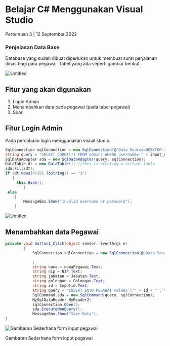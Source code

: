 # Belajar C# Menggunakan Visual Studio

Pertemuan 3 | 12 September 2022

### Penjelasan Data Base

Database yang sudah dibuat diperlukan untuk membuat surat perjalanan dinas bagi para pegawai. Tabel yang ada seperti gambar berikut. 

![Untitled](Tugas%202%2055f2131e99aa47a89cb9698574a9d2b1/Untitled.png)

## Fitur yang akan digunakan

1. Login Admin
2. Menambahkan data pada pegawai (pada tabel pegawai)
3. Soon

## Fitur Login Admin

Pada percobaan login menggunakan visual studio.

```csharp
SqlConnection sqlConnection = new SqlConnection(@"Data Source=DESKTOP-3EQ7S2P;Initial Catalog=SuratPerjalananDinass;Integrated Security=True");
string query = "SELECT COUNT(*) FROM admins WHERE username='" + input_username.Text + "' AND password='" + input_password.Text + "'";
SqlDataAdapter sda = new SqlDataAdapter(query, sqlConnection);
DataTable dt = new DataTable(); //this is creating a virtual table  
sda.Fill(dt);
if (dt.Rows[0][0].ToString() == "1")
   { 
     this.Hide();
		}
 else
    {
		MessageBox.Show("Invalid username or password");
    }
```

![Untitled](Tugas%202%2055f2131e99aa47a89cb9698574a9d2b1/Untitled%201.png)

## Menambahkan data Pegawai

```csharp
private void button1_Click(object sender, EventArgs e)
        {
            SqlConnection sqlConnection = new SqlConnection(@"Data Source=DESKTOP-3EQ7S2P;Initial Catalog=SuratPerjalananDinass;Integrated Security=True");

            ;
            string nama = namaPegawai.Text;
            string nip = NIP.Text;
            string jabatan = Jabatan.Text;
            string golongan = Golongan.Text;
            string id = Inputid.Text;
            string query = "INSERT INTO PEGAWAI values ('" + id + "','" + nama + "','" + nip + "','"  + jabatan + "','" + golongan + "')";
            SqlCommand sda = new SqlCommand(query, sqlConnection);
            MySqlDataReader MyReader2;
            sqlConnection.Open();
            sda.ExecuteNonQuery();
            MessageBox.Show("Save Data");
}
```

![Gambaran Sederhana form input pegawai](Tugas%202%2055f2131e99aa47a89cb9698574a9d2b1/Untitled%202.png)

Gambaran Sederhana form input pegawai